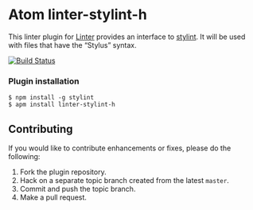Atom linter-stylint-h
=========================

This linter plugin for [Linter](https://github.com/AtomLinter/Linter) provides an interface to [stylint](https://www.npmjs.com/package/stylint). It will be used with files that have the “Stylus” syntax.

[![Build Status](https://travis-ci.org/ViZhe/linter-stylint-h.svg?style=flat-square)](https://travis-ci.org/ViZhe/linter-stylint-h)

### Plugin installation
```
$ npm install -g stylint
$ apm install linter-stylint-h
```

## Contributing
If you would like to contribute enhancements or fixes, please do the following:

1. Fork the plugin repository.
2. Hack on a separate topic branch created from the latest `master`.
3. Commit and push the topic branch.
4. Make a pull request.
